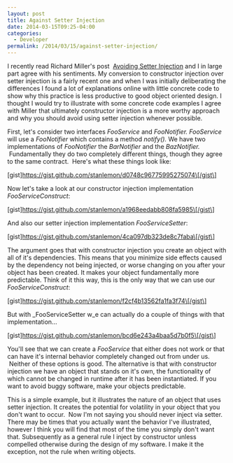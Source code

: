 ```yaml
---
layout: post
title: Against Setter Injection
date: 2014-03-15T09:25-04:00
categories:
  - Developer
permalink: /2014/03/15/against-setter-injection/
---
```

I recently read Richard Miller's post  [Avoiding Setter Injection](http://richardmiller.co.uk/2014/03/12/avoiding-setter-injection/) and I in large part agree with his sentiments. My conversion to constructor injection over setter injection is a fairly recent one and when I was initially deliberating the differences I found a lot of explanations online with little concrete code to show why this practice is less productive to good object oriented design. I thought I would try to illustrate with some concrete code examples I agree with Miller that ultimately constructor injection is a more worthy approach and why you should avoid using setter injection whenever possible.

First, let's consider two interfaces _FooService_ and _FooNotifier. FooService_ will use a _FooNotifier_ which contains a method _notify()._ We have two implementations of _FooNotifier_ the _BarNotifier_ and the _BazNotifier._  Fundamentally they do two completely different things, though they agree to the same contract.  Here's what these things look like:

\[gist\]https://gist.github.com/stanlemon/d0748c96775995275074\[/gist\]

Now let's take a look at our constructor injection implementation _FooServiceConstruct_:

\[gist\]https://gist.github.com/stanlemon/a1968eedabb808fa5985\[/gist\]

And also our setter injection implementation _FooServiceSetter_:

\[gist\]https://gist.github.com/stanlemon/4ca097db323de8c7faba\[/gist\]

The argument goes that with constructor injection you create an object with all of it's dependencies. This means that you minimize side effects caused by the dependency not being injected, or worse changing on you after your object has been created. It makes your object fundamentally more predictable. Think of it this way, this is the only way that we can use our _FooServiceConstruct_:

\[gist\]https://gist.github.com/stanlemon/f2cf4b13562fa1fa3f74\[/gist\]

But with _FooServiceSetter w_e can actually do a couple of things with that implementation...

\[gist\]https://gist.github.com/stanlemon/bcd6e243a4baa5d7b0f5\[/gist\]

You'll see that we can create a _FooService_ that either does not work or that can have it's internal behavior completely changed out from under us.  Neither of these options is good. The alternative is that with constructor injection we have an object that stands on it's own, the functionality of which cannot be changed in runtime after it has been instantiated. If you want to avoid buggy software, make your objects predictable.

This is a simple example, but it illustrates the nature of an object that uses setter injection. It creates the potential for volatility in your object that you don't want to occur.  Now I'm not saying you should never inject via setter. There may be times that you actually want the behavior I've illustrated, however I think you will find that most of the time you simply don't want that. Subsequently as a general rule I inject by constructor unless compelled otherwise during the design of my software. I make it the exception, not the rule when writing objects.
